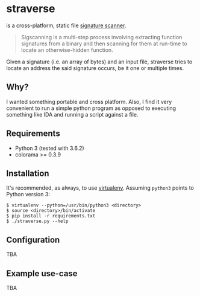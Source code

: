# straverse

is a cross-platform, static file [signature scanner](https://wiki.alliedmods.net/Signature_scanning).
>Sigscanning is a multi-step process involving extracting function signatures from a binary and then scanning for them at run-time to locate an otherwise-hidden function. 

Given a signature (i.e. an array of bytes) and an input file,
straverse tries to locate an address the said signature occurs,
be it one or multiple times.  

## Why?
I wanted something portable and cross platform.
Also, I find it very convenient to run a simple python program
as opposed to executing something like IDA and running a script against
a file.

## Requirements
* Python 3 (tested with 3.6.2)
* colorama >= 0.3.9

## Installation
It's recommended, as always, to use [virtualenv](https://docs.python.org/3/library/venv.html).
Assuming `python3` points to Python version 3:
```commandline
$ virtualenv --python=/usr/bin/python3 <directory>
$ source <directory>/bin/activate
$ pip install -r requirements.txt
$ ./straverse.py --help
```

## Configuration
TBA

## Example use-case
TBA
